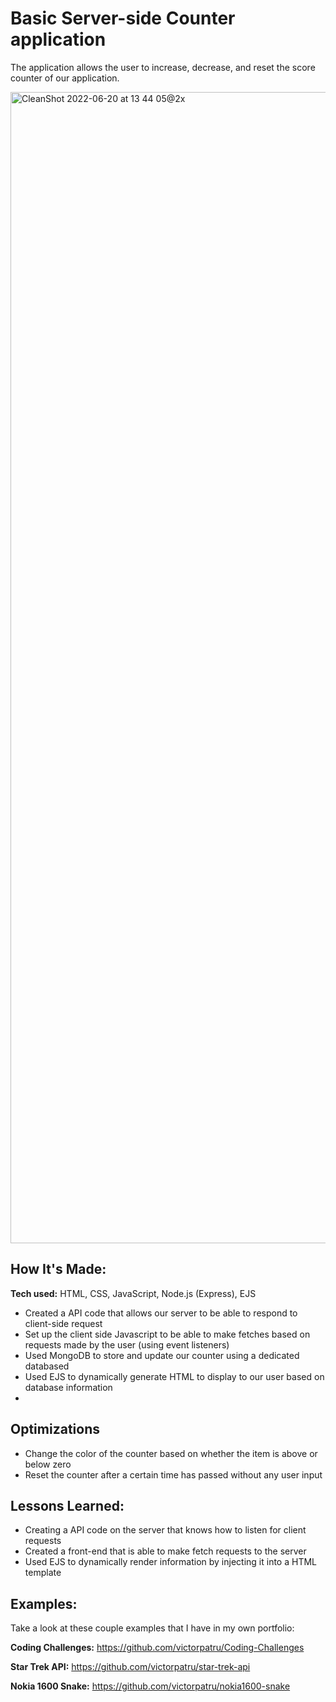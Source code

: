 # Basic Server-side Counter application
The application allows the user to increase, decrease, and reset the score counter of our application.


<img width="1842" alt="CleanShot 2022-06-20 at 13 44 05@2x" src="https://user-images.githubusercontent.com/102596893/174585555-f1e9094a-75a3-4cb8-825e-941000481b0d.png">


## How It's Made:

**Tech used:** HTML, CSS, JavaScript, Node.js (Express), EJS

* Created a API code that allows our server to be able to respond to client-side request
* Set up the client side Javascript to be able to make fetches based on requests made by the user (using event listeners)
* Used MongoDB to store and update our counter using a dedicated databased
* Used EJS to dynamically generate HTML to display to our user based on database information
* 


## Optimizations

* Change the color of the counter based on whether the item is above or below zero
* Reset the counter after a certain time has passed without any user input


## Lessons Learned:

* Creating a API code on the server that knows how to listen for client requests
* Created a front-end that is able to make fetch requests to the server
* Used EJS to dynamically render information by injecting it into a HTML template

## Examples:
Take a look at these couple examples that I have in my own portfolio:

**Coding Challenges:** https://github.com/victorpatru/Coding-Challenges

**Star Trek API:** https://github.com/victorpatru/star-trek-api

**Nokia 1600 Snake:** https://github.com/victorpatru/nokia1600-snake
